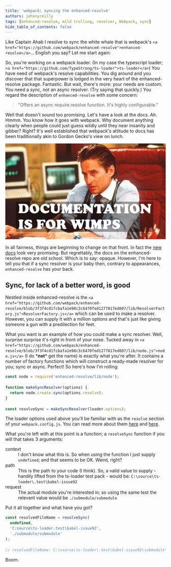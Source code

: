 ```yaml
---
title: 'webpack: syncing the enhanced-resolve'
authors: johnnyreilly
tags: [enhanced-resolve, mild trolling, resolver, Webpack, sync]
hide_table_of_contents: false
---
```


Like Captain Ahab I resolve to sync the white whale that is webpack's `<a href="https://github.com/webpack/enhanced-resolve">enhanced-resolve</a>`... English you say? Let me start again:

So, you're working on a webpack loader. (In my case the typescript loader; `<a href="https://github.com/TypeStrong/ts-loader">ts-loader</a>`) You have need of webpack's resolve capabilities. You dig around and you discover that that superpower is lodged in the very heart of the enhanced-resolve package. Fantastic. But wait, there's more: your needs are custom. You need a sync, not an async resolver. (Try saying that quickly.) You regard the description of `enhanced-resolve` with some concern:

> "Offers an async require.resolve function. It's highly configurable."

Well that doesn't sound too promising. Let's have a look at the docs. Ah. Hmmm. You know how it goes with webpack. Why document anything clearly when people could just guess wildly until they near insanity and gibber? Right? It's well established that webpack's attitude to docs has been traditionally akin to Gordon Gecko's view on lunch.

![](documentation-is-for-wimps.png)

In all fairness, things are beginning to change on that front. In fact the [new docs](https://webpack.js.org/) look very promising. But regrettably, the docs on the enhanced-resolve repo are old school. Which is to say: opaque. However, I'm here to tell you that if a sync resolver is your baby then, contrary to appearances, `enhanced-resolve` has your back.

## Sync, for lack of a better word, is good

Nestled inside enhanced-resolve is the `<a href="https://github.com/webpack/enhanced-resolve/blob/3f3f4cd1fcbafa1e98c3c6470fed1277817ed607/lib/ResolverFactory.js">ResolverFactory.js</a>` which can be used to make a resolver. However, you can supply it with a million options and that's just like giving someone a gun with a predilection for feet.

What you want is an example of how you could make a sync resolver. Well, surprise surprise it's right in front of your nose. Tucked away in `<a href="https://github.com/webpack/enhanced-resolve/blob/3f3f4cd1fcbafa1e98c3c6470fed1277817ed607/lib/node.js">node.js</a>` (I do \***not**\* get the name) is exactly what you're after. It contains a number of factory functions which will construct a ready-made resolver for you; sync or async. Perfect! So here's how I'm rolling:

```js
const node = require('enhanced-resolve/lib/node');

function makeSyncResolver(options) {
  return node.create.sync(options.resolve);
}

const resolveSync = makeSyncResolver(loader.options);
```

The loader options used above you'll be familiar with as the `resolve` section of your `webpack.config.js`. You can read more about them [here](https://github.com/webpack/enhanced-resolve/blob/master/README/index.md) and [here](https://webpack.js.org/configuration/resolve/).

What you're left with at this point is a function; a `resolveSync` function if you will that takes 3 arguments:

<dl><dt>context</dt><dd>I don't know what this is. So when using the function I just supply <code>undefined</code>; and that seems to be OK. Weird, right?</dd><dt>path</dt><dd>This is the path to your code (I think). So, a valid value to supply - handily lifted from the ts-loader test pack - would be: <code>C:\source\ts-loader\.test\babel-issue92</code></dd><dt>request</dt><dd>The actual module you're interested in; so using the same test the relevant value would be <code>./submodule/submodule</code></dd></dl>

Put it all together and what have you got?

```js
const resolvedFileName = resolveSync(
  undefined,
  'C:source\ts-loader.test\babel-issue92',
  './submodule/submodule'
);

// resolvedFileName: C:\source\ts-loader\.test\babel-issue92\submodule\submodule.tsx
```

Boom.
